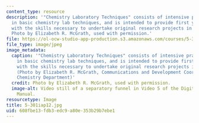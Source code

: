 ```yaml
---
content_type: resource
description: '"Chemistry Laboratory Techniques" consists of intensive practical training
  in basic chemistry lab techniques, and is intended to provide first year MIT students
  with the skills necessary to undertake original research projects in chemistry.
  Photo by Elizabeth R. McGrath, used with permission.'
file: https://ol-ocw-studio-app-production.s3.amazonaws.com/courses/5-301-chemistry-laboratory-techniques-january-iap-2012/608fbe13fdb3edc9a80e353b29b7ebe1_5-301iap12.jpg
file_type: image/jpeg
image_metadata:
  caption: '"Chemistry Laboratory Techniques" consists of intensive practical training
    in basic chemistry lab techniques, and is intended to provide first year MIT students
    with the skills necessary to undertake original research projects in chemistry.
    (Photo by Elizabeth R. McGrath, Communications and Development Coordinator, MIT
    Chemistry Department)'
  credit: Photo by Elizabeth R. McGrath, used with permission.
  image-alt: Video still of a separatory funnel in Video 5 of the Digital Lab Techniques
    Manual.
resourcetype: Image
title: 5-301iap12.jpg
uid: 608fbe13-fdb3-edc9-a80e-353b29b7ebe1
---
```

